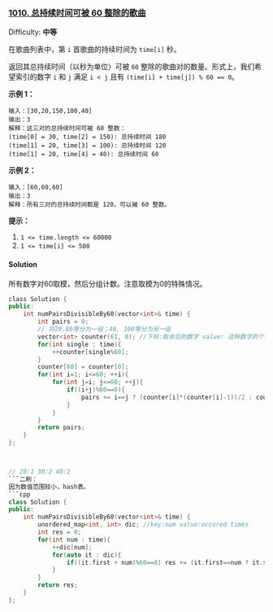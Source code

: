 ### [1010\. 总持续时间可被 60 整除的歌曲](https://leetcode-cn.com/problems/pairs-of-songs-with-total-durations-divisible-by-60/)

Difficulty: **中等**


在歌曲列表中，第 `i` 首歌曲的持续时间为 `time[i]` 秒。

返回其总持续时间（以秒为单位）可被 `60` 整除的歌曲对的数量。形式上，我们希望索引的数字 `i` 和 `j` 满足  `i < j` 且有 `(time[i] + time[j]) % 60 == 0`。

**示例 1：**

```
输入：[30,20,150,100,40]
输出：3
解释：这三对的总持续时间可被 60 整数：
(time[0] = 30, time[2] = 150): 总持续时间 180
(time[1] = 20, time[3] = 100): 总持续时间 120
(time[1] = 20, time[4] = 40): 总持续时间 60
```

**示例 2：**

```
输入：[60,60,60]
输出：3
解释：所有三对的总持续时间都是 120，可以被 60 整数。
```

**提示：**

1.  `1 <= time.length <= 60000`
2.  `1 <= time[i] <= 500`


#### Solution

所有数字对60取模，然后分组计数。注意取模为0的特殊情况。

```cpp
​class Solution {
public:
    int numPairsDivisibleBy60(vector<int>& time) {
        int pairs = 0;
        // 将20,80等分为一组；40, 100等分为另一组
        vector<int> counter(61, 0); //下标:取余后的数字 value: 这种数字的个数
        for(int single : time){
            ++counter[single%60];
        }
        counter[60] = counter[0];
        for(int i=1; i<=60; ++i){
            for(int j=i; j<=60; ++j){
                if((i+j)%60==0){
                    pairs += i==j ? (counter[i]*(counter[i]-1))/2 : counter[i] * counter[j];
                }
            }
        }
        return pairs;
    }
};



// 20:1 30:2 40:2
```二刷：  
因为数值范围较小，hash表。
```cpp
class Solution {
public:
    int numPairsDivisibleBy60(vector<int>& time) {
        unordered_map<int, int> dic; //key:num value:occured times
        int res = 0;
        for(int num : time){
            ++dic[num];
            for(auto it : dic){
                if((it.first + num)%60==0) res += (it.first==num ? it.second-1 : it.second);
            }
        }
        return res;
    }
};
```